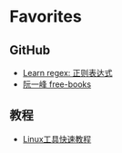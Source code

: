 # Favorites

## GitHub

- [Learn regex: 正则表达式](https://github.com/ziishaned/learn-regex)
- [阮一峰 free-books](https://github.com/ruanyf/free-books/blob/master/README.md)

## 教程

- [Linux工具快速教程](https://linuxtools-rst.readthedocs.io/zh_CN/latest/)
